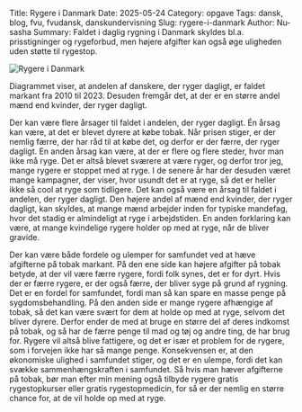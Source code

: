 Title: Rygere i Danmark
Date: 2025-05-24
Category: opgave
Tags: dansk, blog, fvu, fvudansk, danskundervisning
Slug: rygere-i-danmark
Author: Nu-sasha
Summary: Faldet i daglig rygning i Danmark skyldes bl.a. prisstigninger og rygeforbud, men højere afgifter kan også øge uligheden uden støtte til rygestop.

![Rygere i Danmark](https://i.imgur.com/AntfQuU.jpeg)

Diagrammet viser, at andelen af danskere, der ryger dagligt, er faldet markant fra 2010 til 2023. Desuden fremgår det, at der er en større andel mænd end kvinder, der ryger dagligt.

Der kan være flere årsager til faldet i andelen, der ryger dagligt. Én årsag kan være, at det er blevet dyrere at købe tobak. Når prisen stiger, er der nemlig færre, der har råd til at købe det, og derfor er der færre, der ryger dagligt. En anden årsag kan være, at der er flere og flere steder, hvor man ikke må ryge. Det er altså blevet  sværere at være ryger, og derfor tror jeg, mange rygere er stoppet med at ryge. I de senere år har der desuden været mange kampagner, der viser, hvor usundt det er at ryge, så det er heller ikke så cool at ryge som tidligere. Det kan også være en årsag til faldet i andelen, der ryger dagligt. Den højere andel af mænd end kvinder, der  ryger dagligt, kan skyldes, at mange mænd arbejder inden for typiske mandefag, hvor det stadig er almindeligt  at ryge i arbejdstiden. En anden forklaring kan være, at mange kvindelige rygere holder op med at ryge, når de bliver gravide.  

Der kan være både fordele og ulemper for samfundet ved at hæve afgifterne på tobak markant. På den ene  side kan højere afgifter på tobak betyde, at der vil være færre rygere, fordi folk synes, det er for dyrt. Hvis der er  færre rygere, er der også færre, der bliver syge på grund af rygning. Det er en fordel for samfundet, fordi man så kan spare en masse penge på sygdomsbehandling. På den anden side er mange rygere afhængige af tobak, så det kan være svært for dem at holde op med at ryge, selvom det bliver dyrere. Derfor ender de med at bruge  en større del af deres indkomst på tobak, og så har de færre penge til mad og tøj og andre ting, de har brug for. Rygere vil altså blive fattigere, og det er især et problem for de rygere, som i forvejen ikke har så mange  penge. Konsekvensen er, at den økonomiske ulighed i samfundet stiger, og det er en ulempe, fordi det kan  svække sammenhængskraften i samfundet. Så hvis man hæver afgifterne på tobak, bør man efter min mening  også tilbyde rygere gratis rygestopkurser eller gratis rygestopmedicin, for så er der nemlig en større chance for,  at de vil holde op med at ryge.  
  
